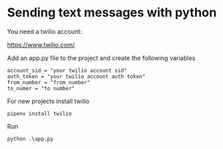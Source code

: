 # Sending text messages with python

You need a twilio account:

https://www.twilio.com/

Add an app.py file to the project and create the following variables

```
account_sid = "your twilio account sid"
auth_token = "your twilio account auth token"
from_number = "from number"
to_numer = "to number"
```

For new projects install twilio

```
pipenv install twilio
```

Run

```
python .\app.py
```
